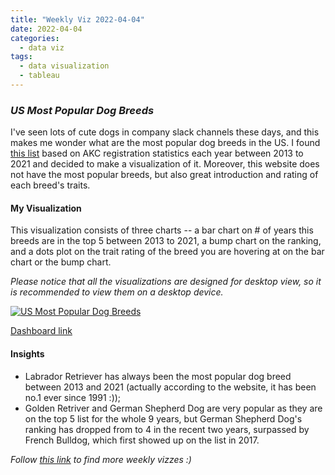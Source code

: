 ```yaml
---
title: "Weekly Viz 2022-04-04"
date: 2022-04-04
categories:
  - data viz
tags:
  - data visualization
  - tableau
---
```


### *US Most Popular Dog Breeds*

I've seen lots of cute dogs in company slack channels these days, and this makes me wonder what are the most popular dog breeds in the US. I found [this list](https://www.akc.org/most-popular-breeds/) based on AKC registration statistics each year between 2013 to 2021 and decided to make a visualization of it. Moreover, this website does not have the most popular breeds, but also great introduction and rating of each breed's traits.  

#### My Visualization

This visualization consists of three charts -- a bar chart on # of years this breeds are in the top 5 between 2013 to 2021, a bump chart on the ranking, and a dots plot on the trait rating of the breed you are hovering at on the bar chart or the bump chart.  

*Please notice that all the visualizations are designed for desktop view, so it is recommended to view them on a desktop device.*  

<div class='tableauPlaceholder' id='viz1649135956524' style='position: relative'>
  <noscript><a href='#'>
    <img alt='US Most Popular Dog Breeds ' src='https:&#47;&#47;public.tableau.com&#47;static&#47;images&#47;20&#47;20220404USMostPopularDogBreeds&#47;USMostPopularDogBreeds&#47;1_rss.png' style='border: none' />
    </a></noscript>
  <object class='tableauViz'  style='display:none;'>
    <param name='host_url' value='https%3A%2F%2Fpublic.tableau.com%2F' />
    <param name='embed_code_version' value='3' /> 
    <param name='site_root' value='' />
    <param name='name' value='20220404USMostPopularDogBreeds&#47;USMostPopularDogBreeds' />
    <param name='tabs' value='no' />
    <param name='toolbar' value='yes' />
    <param name='static_image' value='https:&#47;&#47;public.tableau.com&#47;static&#47;images&#47;20&#47;20220404USMostPopularDogBreeds&#47;USMostPopularDogBreeds&#47;1.png' /> <param name='animate_transition' value='yes' /><param name='display_static_image' value='yes' />
    <param name='display_spinner' value='yes' />
    <param name='display_overlay' value='yes' />
    <param name='display_count' value='yes' />
    <param name='language' value='en-US' />
  </object></div>           
  <script type='text/javascript'>             
  var divElement = document.getElementById('viz1649135956524');              
  var vizElement = divElement.getElementsByTagName('object')[0];        
  if ( divElement.offsetWidth > 800 ) { vizElement.style.width='800px';vizElement.style.height='827px';} else if ( divElement.offsetWidth > 500 ) { vizElement.style.width='800px';vizElement.style.height='827px';} else { vizElement.style.width='100%';vizElement.style.height='927px';}                  
  var scriptElement = document.createElement('script');            
  scriptElement.src = 'https://public.tableau.com/javascripts/api/viz_v1.js';      
  vizElement.parentNode.insertBefore(scriptElement, vizElement);          
</script>
  
[Dashboard link](https://public.tableau.com/views/20220404USMostPopularDogBreeds/USMostPopularDogBreeds?:language=en-US&:display_count=n&:origin=viz_share_link)
  
#### Insights
* Labrador Retriever has always been the most popular dog breed between 2013 and 2021 (actually according to the website, it has been no.1 ever since 1991 :));  
* Golden Retriver and German Shepherd Dog are very popular as they are on the top 5 list for the whole 9 years, but German Shepherd Dog's ranking has dropped from to 4 in the recent two years, surpassed by French Bulldog, which first showed up on the list in 2017.  


*Follow [this link](https://yudong-94.github.io/personal-website/project/WeeklyViz2022/) to find more weekly vizzes :)*
